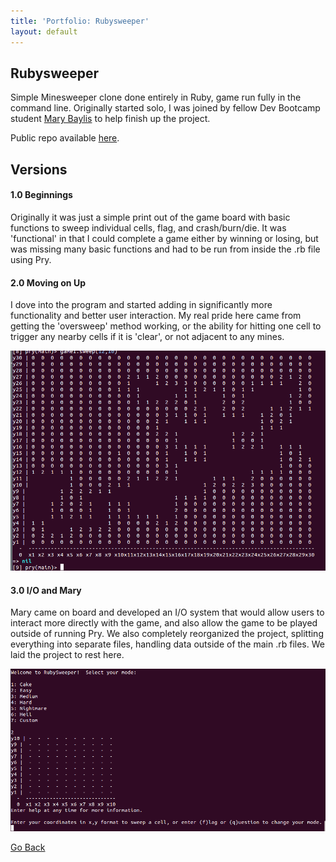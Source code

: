 ```yaml
---
title: 'Portfolio: Rubysweeper'
layout: default
--- 
```


## Rubysweeper

Simple Minesweeper clone done entirely in Ruby, game run fully in the command line. Originally started solo, I was joined by fellow Dev Bootcamp student [Mary Baylis](https://twitter.com/MCBaylis) to help finish up the project.

Public repo available [here](https://github.com/secade/ruby-sweeper).

## Versions

#### 1.0 Beginnings

Originally it was just a simple print out of the game board with basic functions to sweep individual cells, flag, and crash/burn/die. It was 'functional' in that I could complete a game either by winning or losing, but was missing many basic functions and had to be run from inside the .rb file using Pry.

#### 2.0 Moving on Up

I dove into the program and started adding in significantly more functionality and better user interaction. My real pride here came from getting the 'oversweep' method working, or the ability for hitting one cell to trigger any nearby cells if it is 'clear', or not adjacent to any mines.

![Rubysweeper](/img/rubysweeper.png)

#### 3.0 I/O and Mary

Mary came on board and developed an I/O system that would allow users to interact more directly with the game, and also allow the game to be played outside of running Pry. We also completely reorganized the project, splitting everything into separate files, handling data outside of the main .rb files. We laid the project to rest here.

![Rubysweeper version 3.0](/img/rubysweeper3-0.png)

[Go Back](/portfolio/)